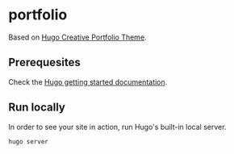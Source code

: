 # portfolio

Based on [Hugo Creative Portfolio Theme](https://github.com/kishaningithub/hugo-creative-portfolio-theme).

## Prerequesites

Check the [Hugo getting started documentation](https://gohugo.io/getting-started/quick-start/#prerequisites).


## Run locally

In order to see your site in action, run Hugo's built-in local server.

```
hugo server
```
